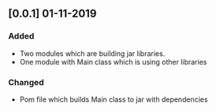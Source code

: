 ## [0.0.1] 01-11-2019
### Added
- Two modules which are building jar libraries.
- One module with Main class which is using other libraries
### Changed
- Pom file which builds Main class to jar with dependencies
